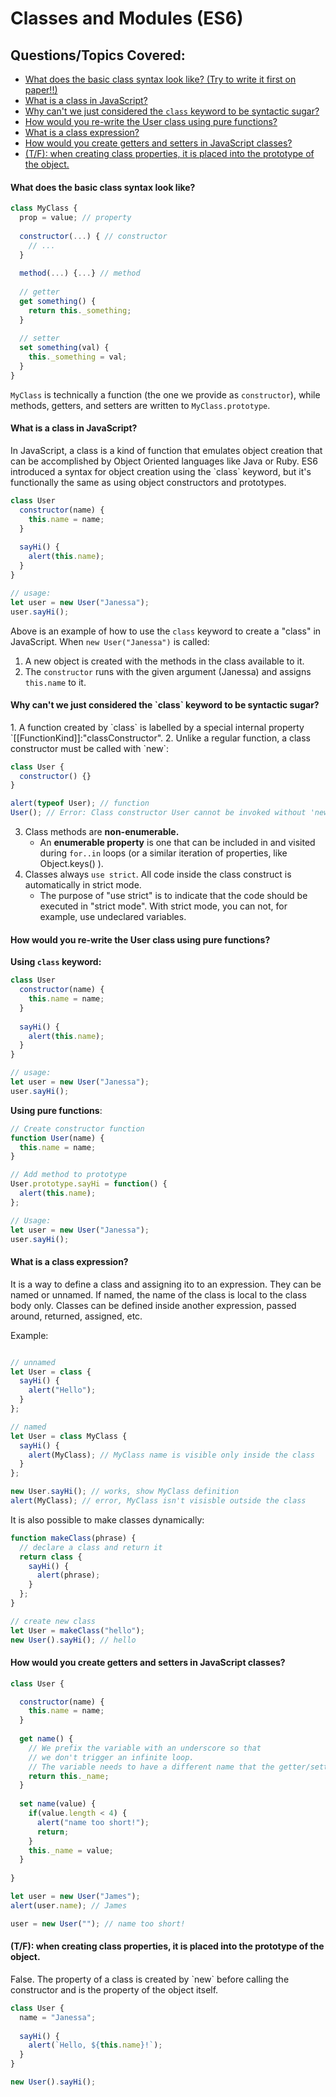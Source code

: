 # Classes and Modules (ES6)

## Questions/Topics Covered:
- [What does the basic class syntax look like? (Try to write it first on paper!!)](#class-syntax)
- [What is a class in JavaScript?](#class)
- [Why can't we just considered the `class` keyword to be syntactic sugar?](#class-syntactic-sugar)
- [How would you re-write the User class using pure functions?](#class-prototype)
- [What is a class expression?](#class-expression)
- [How would you create getters and setters in JavaScript classes?](#class-getters-setters)
- [(T/F): when creating class properties, it is placed into the prototype of the object.](#class-properties)

<h4 id="class-syntax">
  What does the basic class syntax look like?
</h4>

```javascript
class MyClass {
  prop = value; // property
  
  constructor(...) { // constructor
    // ...
  }
  
  method(...) {...} // method
  
  // getter
  get something() {
    return this._something;
  }
  
  // setter
  set something(val) {
    this._something = val;
  }
}
```
`MyClass` is technically a function (the one we provide as `constructor`), while methods, getters, and setters are written to `MyClass.prototype`.

<h4 id="class">
  What is a class in JavaScript?
</h4>
In JavaScript, a class is a kind of function that emulates object creation that can be accomplished by Object Oriented languages like Java or Ruby. ES6 introduced a syntax for object creation using the `class` keyword, but it's functionally the same as using object constructors and prototypes. 

```javascript
class User
  constructor(name) {
    this.name = name;
  }
  
  sayHi() {
    alert(this.name);
  }
}

// usage:
let user = new User("Janessa");
user.sayHi();
```

Above is an example of how to use the `class` keyword to create a "class" in JavaScript. When `new User("Janessa")` is called:
1. A new object is created with the methods in the class available to it.
2. The `constructor` runs with the given argument (Janessa) and assigns `this.name` to it.

<h4 id="class-syntactic-sugar">
  Why can't we just considered the `class` keyword to be syntactic sugar?
</h4>
1. A function created by `class` is labelled by a special internal property `[[FunctionKind]]:"classConstructor".
2. Unlike a regular function, a class constructor must be called with `new`:

```javascript
class User {
  constructor() {}
}

alert(typeof User); // function
User(); // Error: Class constructor User cannot be invoked without 'new'
```
3. Class methods are **non-enumerable.**
   - An **enumerable property** is one that can be included in and visited during `for..in` loops (or a similar iteration of properties, like Object.keys() ).
4. Classes always `use strict`. All code inside the class construct is automatically in strict mode. 
    - The purpose of "use strict" is to indicate that the code should be executed in "strict mode". With strict mode, you can not, for example, use undeclared variables.
    
<h4 id="class-prototype">
  How would you re-write the User class using pure functions?
</h4>

**Using `class` keyword:**
```javascript
class User
  constructor(name) {
    this.name = name;
  }
  
  sayHi() {
    alert(this.name);
  }
}

// usage:
let user = new User("Janessa");
user.sayHi();
```

**Using pure functions**:
```javascript
// Create constructor function
function User(name) {
  this.name = name;
}

// Add method to prototype
User.prototype.sayHi = function() {
  alert(this.name);
};

// Usage:
let user = new User("Janessa");
user.sayHi();
```

<h4 id="class-expression">
  What is a class expression?
</h4>

It is a way to define a class and assigning ito to an expression. They can be named or unnamed. If named, the name of the class is local to the class body only. Classes can be defined inside another expression, passed around, returned, assigned, etc.

Example:
```javascript

// unnamed
let User = class {
  sayHi() {
    alert("Hello");
  }
};

// named
let User = class MyClass {
  sayHi() {
    alert(MyClass); // MyClass name is visible only inside the class
  }
};

new User.sayHi(); // works, show MyClass definition
alert(MyClass); // error, MyClass isn't visisble outside the class
```

It is also possible to make classes dynamically:
```javascript
function makeClass(phrase) {
  // declare a class and return it
  return class {
    sayHi() {
      alert(phrase);
    }
  };
}

// create new class
let User = makeClass("hello");
new User().sayHi(); // hello
```

<h4 id="class-getters-setters">
  How would you create getters and setters in JavaScript classes?
</h4>

```javascript
class User {

  constructor(name) {
    this.name = name;
  }
  
  get name() {
    // We prefix the variable with an underscore so that 
    // we don't trigger an infinite loop.
    // The variable needs to have a different name that the getter/setter.
    return this._name; 
  }
  
  set name(value) {
    if(value.length < 4) {
      alert("name too short!");
      return;
    }
    this._name = value;
  }
  
}

let user = new User("James");
alert(user.name); // James

user = new User(""); // name too short!
```

<h4 id="class-properties">
  (T/F): when creating class properties, it is placed into the prototype of the object.
</h4>
False. The property of a class is created by `new` before calling the constructor and is the property of the object itself.

```javascript
class User {
  name = "Janessa";
  
  sayHi() {
    alert(`Hello, ${this.name}!`);
  }
}

new User().sayHi();
```


